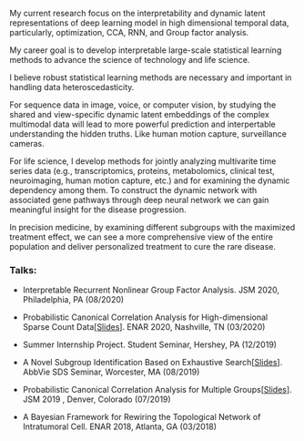 My current research focus on the interpretability and dynamic latent representations of deep learning model in high dimensional temporal data, particularly, optimization, CCA, RNN, and Group factor analysis. 

My career goal is to develop interpretable large-scale statistical learning methods to advance the science of technology and life science.

I believe robust statistical learning methods are necessary and important in handling data heteroscedasticity. 

For sequence data in image, voice, or computer vision, by studying the shared and view-specific dynamic latent embeddings of the complex multimodal data will lead to more powerful prediction and interpertable understanding the hidden truths. Like human motion capture, surveillance cameras.

For life science, I develop methods for jointly analyzing multivarite time series data (e.g., transcriptomics, proteins, metabolomics, clinical test, neuroimaging, human motion capture, etc.) and for examining the dynamic dependency among them. To construct the dynamic network with associated gene pathways through deep neural network we can gain meaningful insight for the disease progression.

In precision medicine, by examining different subgroups with the maximized treatment effect, we can see a more comprehensive view of the entire population and deliver personalized treatment to cure the rare disease. 

### Talks:

- Interpretable Recurrent Nonlinear Group Factor Analysis. JSM 2020, Philadelphia, PA (08/2020)

- Probabilistic Canonical Correlation Analysis for High-dimensional Sparse Count Data[<a href="lquvatexas.github.io/slides/ENAR.pdf" target="_blank">Slides</a>]. ENAR 2020, Nashville, TN (03/2020)

- Summer Internship Project. Student Seminar, Hershey, PA (12/2019)

- A Novel Subgroup Identification Based on Exhaustive Search[<a href="/slides/Abbvie.pdf" target="_blank">Slides</a>]. AbbVie SDS Seminar, Worcester, MA (08/2019)

- Probabilistic Canonical Correlation Analysis for Multiple Groups[<a href="/slides/JSM.pdf" target="_blank">Slides</a>]. JSM 2019 , Denver, Colorado (07/2019)

- A Bayesian Framework for Rewiring the Topological Network of Intratumoral Cell. ENAR 2018, Atlanta, GA (03/2018)

